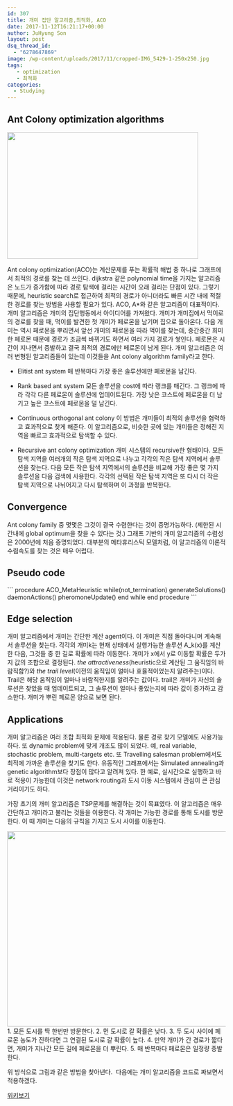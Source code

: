 ```yaml
---
id: 307
title: 개미 집단 알고리즘,최적화, ACO
date: 2017-11-12T16:21:17+00:00
author: JuHyung Son
layout: post
dsq_thread_id:
  - "6278647869"
image: /wp-content/uploads/2017/11/cropped-IMG_5429-1-250x250.jpg
tags:
   - optimization
   - 최적화
categories:
  - Studying
---
```

<h2>Ant Colony optimization algorithms</h2>
<img class="aligncenter size-medium" src="https://upload.wikimedia.org/wikipedia/commons/thumb/3/34/Safari_ants.jpg/440px-Safari_ants.jpg" width="440" height="292" />

Ant colony optimization(ACO)는 계산문제를 푸는 확률적 해법 중 하나로 그래프에서 최적의 경로를 찾는 데 쓰인다. dijkstra 같은 polynomial time을 가지는 알고리즘은 노드가 증가함에 따라 경로 탐색에 걸리는 시간이 오래 걸리는 단점이 있다. 그렇기 때문에, heuristic search로 접근하여 최적의 경로가 아니더라도 빠른 시간 내에 적절한 경로를 찾는 방법을 사용할 필요가 있다. ACO, A*와 같은 알고리즘이 대표적이다.
개미 알고리즘은 개미의 집단행동에서 아이디어를 가져왔다. 개미가 개미집에서 먹이로의 경로를 찾을 때, 먹이를 발견한 첫 개미가 페로몬을 남기며 집으로 돌아온다. 다음 개미는 역시 페로몬을 뿌리면서 앞선 개미의 페로몬을 따라 먹이를 찾는데, 중간중간 희미한 페로몬 때문에 경로가 조금씩 바뀌기도 하면서 여러 가지 경로가 쌓인다. 페로몬은 시간이 지나면서 증발하고 결국 최적의 경로에만 페로몬이 남게 된다.
개미 알고리즘은 여러 변형된 알고리즘들이 있는데 이것들을 Ant colony algorithm family라고 한다.

- Elitist ant system
매 반복마다 가장 좋은 솔루션에만 페로몬을 남긴다.

- Rank based ant system
모든 솔루션을 cost에 따라 랭크를 매긴다. 그 랭크에 따라 각각 다른 페로몬이 솔루션에 업데이트된다. 가장 낮은 코스트에 페로몬을 더 남기고 높은 코스트에 페로몬을 덜 남긴다.

- Continuous orthogonal ant colony
이 방법은 개미들이 최적의 솔루션을 협력하고 효과적으로 찾게 해준다. 이 알고리즘으로, 비슷한 곳에 있는 개미들은 정해진 지역을 빠르고 효과적으로 탐색할 수 있다.

- Recursive ant colony optimization
개미 시스템의 recursive한 형태이다. 모든 탐색 지역을 여러개의 작은 탐색 지역으로 나누고 각각의 작은 탐색 지역에서 솔루션을 찾는다. 다음 모든 작은 탐색 지역에서의 솔루션을 비교해 가장 좋은 몇 가지 솔루션을 다음 검색에 사용한다. 각각의 선택된 작은 탐색 지역은 또 다시 더 작은 탐색 지역으로 나뉘어지고 다시 탐색하며 이 과정을 반복한다.
<h2>Convergence</h2>
Ant colony family 중 몇몇은 그것이 결국 수렴한다는 것이 증명가능하다. (제한된 시간내에 global optimum을 찾을 수 있다는 것.) 그래프 기반의 개미 알고리즘의 수렴성은 2000년에 처음 증명되었다. 대부분의 메타휴리스틱 모델처럼, 이 알고리즘의 이론적 수렴속도를 찾는 것은 매우 어렵다.
<h2>Pseudo code</h2>
```
procedure ACO_MetaHeuristic
while(not_termination)
generateSolutions()
daemonActions()
pheromoneUpdate()
end while
end procedure
```
<h2>Edge selection</h2>
개미 알고리즘에서 개미는 간단한 계산 agent이다. 이 개미은 직접 돌아다니며 계속해서 솔루션을 찾는다. 각각의 개미k는 현재 상태에서 실행가능한 솔루션 A_k(x)를 계산한 다음, 그것들 중 한 길로 확률에 따라 이동한다. 개미가 x에서 y로 이동할 확률은 두가지 값의 조합으로 결정된다. <em>the attractiveness</em>(heuristic으로 계산된 그 움직임의 바람직함?)와 <em>the trail level</em>(이전의 움직임이 얼마나 효율적이었는지 알려주는)이다.
Trail은 해당 움직임이 얼마나 바람직한지를 알려주는 값이다. trail은 개미가 자신의 솔루션은 찾았을 때 업데이트되고, 그 솔루션이 얼마나 좋았는지에 따라 값이 증가하고 감소한다. 개미가 뿌린 페로몬 양으로 보면 된다.
<h2>Applications</h2>
개미 알고리즘은 여러 조합 최적화 문제에 적용된다. 물론 경로 찾기 모델에도 사용가능하다. 또 dynamic problem에 맞게 개조도 많이 되었다. 예, real variable, stochastic problem, multi-targets etc. 또 Travelling salesman problem에서도 최적에 가까운 솔루션을 찾기도 한다. 유동적인 그래프에서는 Simulated annealing과 genetic algorithm보다 장점이 많다고 알려져 있다. 한 예로, 실시간으로 실행하고 바로 적용이 가능한데 이것은 network routing과 도시 이동 시스템에서 관심이 큰 관심거리이기도 하다.

가장 초기의 개미 알고리즘은 TSP문제를 해결하는 것이 목표였다. 이 알고리즘은 매우 간단하고 개미라고 불리는 것들을 이용한다. 각 개미는 가능한 경로를 통해 도시를 방문한다. 이 때 개미는 다음의 규칙을 가지고 도시 사이를 이동한다.

<img class="aligncenter size-medium" src="https://upload.wikimedia.org/wikipedia/commons/thumb/2/2a/Aco_TSP.svg/1200px-Aco_TSP.svg.png" width="1200" height="450" />
1. 모든 도시를 딱 한번만 방문한다.
2. 먼 도시로 갈 확률은 낮다.
3. 두 도시 사이에 페로몬 농도가 진하다면 그 연결된 도시로 갈 확률이 높다.
4. 만약 개미가 간 경로가 짧다면, 개미가 지나간 모든 길에 페로몬을 더 뿌린다.
5. 매 반복마다 페로몬은 일정량 증발한다.

위 방식으로 그림과 같은 방법을 찾아낸다.  다음에는 개미 알고리즘을 코드로 짜보면서 적용하겠다.

<a href="https://en.wikipedia.org/wiki/Ant_colony_optimization_algorithms">위키보기</a>
<div class="grammarly-disable-indicator"></div>
